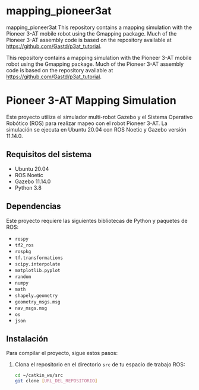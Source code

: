 # mapping_pioneer3at

mapping_pioneer3at This repository contains a mapping simulation with the Pioneer 3-AT mobile robot using the Gmapping package. Much of the Pioneer 3-AT assembly code is based on the repository available at https://github.com/Gastd/p3at_tutorial.

This repository contains a mapping simulation with the Pioneer 3-AT mobile robot using the Gmapping package. Much of the Pioneer 3-AT assembly code is based on the repository available at https://github.com/Gastd/p3at_tutorial.


# Pioneer 3-AT Mapping Simulation

Este proyecto utiliza el simulador multi-robot Gazebo y el Sistema Operativo Robótico (ROS) para realizar mapeo con el robot Pioneer 3-AT. La simulación se ejecuta en Ubuntu 20.04 con ROS Noetic y Gazebo versión 11.14.0.

## Requisitos del sistema

- Ubuntu 20.04
- ROS Noetic
- Gazebo 11.14.0
- Python 3.8

## Dependencias

Este proyecto requiere las siguientes bibliotecas de Python y paquetes de ROS:

- `rospy`
- `tf2_ros`
- `rospkg`
- `tf.transformations`
- `scipy.interpolate`
- `matplotlib.pyplot`
- `random`
- `numpy`
- `math`
- `shapely.geometry`
- `geometry_msgs.msg`
- `nav_msgs.msg`
- `os`
- `json`

## Instalación

Para compilar el proyecto, sigue estos pasos:

1. Clona el repositorio en el directorio `src` de tu espacio de trabajo ROS:
   ```bash
   cd ~/catkin_ws/src
   git clone [URL_DEL_REPOSITORIO]
